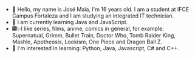 - 👋 Hello, my name is José Maia, I'm 16 years old. I am a student at IFCE Campus Fortaleza and I am studying an integrated IT technician.
- 📖 I am currently learning Java and JavaScript.
- 🎆✨I like series, films, anime, comics in general, for example: Supernatual, Grimm, Bullet Train, Doctor Who, Tomb Raider King, Mashle, Apotheosis,
Lookism, One Piece and Dragon Ball Z.
- 👀 I'm interested in learning: Python, Java, Javascript, C# and C++.

